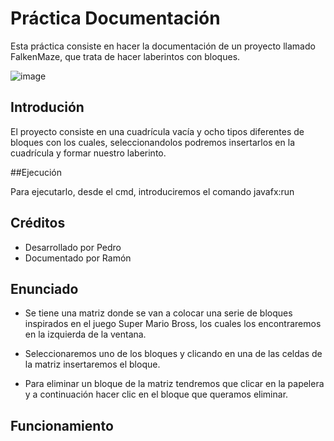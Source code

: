 
# Práctica Documentación

Esta práctica consiste en hacer la documentación de un proyecto llamado FalkenMaze, que trata de hacer laberintos con bloques.

![image](https://github.com/PonsRamon/FalkenMazeRPL/assets/158313461/eff835fb-68c5-45f0-b907-915d54d1d2d4)


## Introdución

El proyecto consiste en una cuadrícula vacía y ocho tipos diferentes de bloques con los cuales, seleccionandolos podremos insertarlos en la cuadrícula y formar nuestro laberinto.

##Ejecución

Para ejecutarlo, desde el cmd, introduciremos el comando javafx:run

## Créditos

- Desarrollado por Pedro
- Documentado por Ramón

## Enunciado

- Se tiene una matriz donde se van a colocar una serie de bloques inspirados en el juego Super Mario Bross, los cuales los encontraremos en la izquierda de la ventana.

- Seleccionaremos uno de los bloques y clicando en una de las celdas de la matriz insertaremos el bloque.

- Para eliminar un bloque de la matriz tendremos que clicar en la papelera y a continuación hacer clic en el bloque que queramos eliminar.

## Funcionamiento

